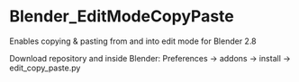 # Blender_EditModeCopyPaste
Enables copying &amp; pasting from and into edit mode for Blender 2.8

Download repository and inside Blender: Preferences -> addons -> install -> edit_copy_paste.py
